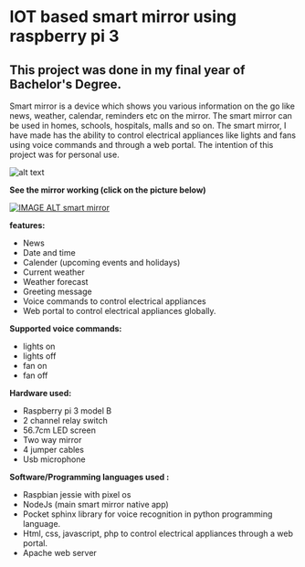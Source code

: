 # IOT based smart mirror using raspberry pi 3

## This project was done in my final year of Bachelor's Degree. 

Smart mirror is a device which shows you various information on the go like news, weather, calendar, reminders etc on the mirror. The smart mirror can be used in homes, schools, hospitals, malls and so on. The smart mirror, I have made has the ability to control electrical appliances like lights and fans using voice commands and through a web portal. The intention of this project was for personal use.

![alt text](https://github.com/aanandpant/smart-mirror-my-final-year-computer-engineering-project/blob/master/mirror.png)

**See the mirror working (click on the picture below)**


[![IMAGE ALT smart mirror](https://img.youtube.com/vi/jIXr54udIIE/0.jpg)](https://www.youtube.com/watch?v=jIXr54udIIE)


**features:**
- News
- Date and time
- Calender (upcoming events and holidays)
- Current weather
- Weather forecast
- Greeting message
- Voice commands to control electrical appliances
- Web portal to control electrical appliances globally.


**Supported voice commands:**
- lights on
- lights off 
- fan on
- fan off

**Hardware used:**
- Raspberry pi 3 model B
- 2 channel relay switch
- 56.7cm LED screen
- Two way mirror
- 4 jumper cables
- Usb microphone 



**Software/Programming languages used :**
- Raspbian jessie with pixel os
- NodeJs (main smart mirror native app)
- Pocket sphinx library for voice recognition in python programming language.
- Html, css, javascript, php to control electrical appliances through a web portal.
- Apache web server
